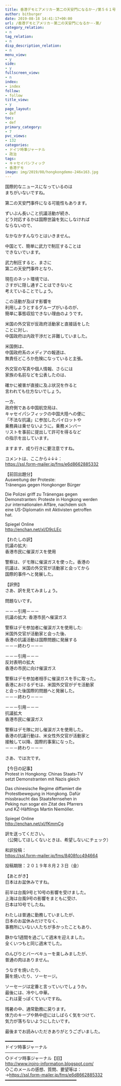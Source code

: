 ```yaml
---
title: 香港デモとアメリカ－第二の天安門になるか－/第５６１号
author: bitburger
date: 2019-08-18 14:41:17+00:00
url: /香港デモとアメリカ－第二の天安門になるか－-第/
category_relation:
- n
tag_relation:
- n
disp_description_relation:
- n
menu_view:
- y
side:
- y
fullscreen_view:
- n
index:
- index
follow:
- follow
title_view:
- y
page_layout:
- def
toc:
- def
primary_category:
- 7
pvc_views:
- 132
categories:
- ドイツ時事ジャーナル
- 政治
tags:
- キャセイパシフィック
- 香港デモ
image: img/2019/08/hongkongdemo-246x163.jpg
---
```

国際的なニュースになっているのは  
まちがいないですね。

第二の天安門事件になる可能性もあります。

ずいぶん長いこと抗議活動が続き、  
どう対応するかは国際世論を気にしなければ  
ならないので、

なかなかすんなりとはいきません。

中国とて、簡単に武力で制圧することは  
できないでいます。

武力制圧すると、まさに  
第二の天安門事件となり、

現在のネット環境では、  
さすがに隠し通すことはできないと  
考えていることでしょう。

この活動が及ぼす影響を  
利用しようとするグループがいるのが、  
簡単に事態収拾できない理由のようです。

  
米国の外交官が反政府活動家と直接話をした  
ことに対し、  
中国政府は内政干渉だと非難していました。

米国側は、  
中国政府系のメディアの報道は、  
無責任どころか危険になっていると主張。

外交官の写真や個人情報、さらには  
家族の名前などを公表したのは、

確かに被害が直接に及ぶ状況を作ると  
言われても仕方ないでしょう。

一方、  
政府側である中国航空局は、  
キャセイパシフィックの中国大陸への便に  
「不法な抗議」に参加したパイロットや  
乗務員は乗せないように。乗務メンバー  
リストを事前に提出して許可を得るなど  
の指示を出しています。

ますます、成り行きに要注意ですね。

  
コメントは、ここから↓↓↓：  
<https://ssl.form-mailer.jp/fms/e6d8662885332>

【前回出題分】  
Ausweitung der Proteste:  
Tränengas gegen Hongkonger Bürger

Die Polizei griff zu Tränengas gegen  
Demonstranten: Proteste in Hongkong werden  
zur internationalen Affäre, nachdem sich  
eine US-Diplomatin mit Aktivisten getroffen  
hat.

Spiegel Online  
<http://enchan.net/xl/D9cLEc>

【わたしの訳】  
抗議の拡大:  
香港市民に催涙ガスを使用

警察は、デモ隊に催涙ガスを使った。香港の  
抗議は、米国の外交官が活動家と会ってから  
国際的事件へと発展した。

  
【訳例】  
さあ、訳を見てみましょう。

問題ないです。

－－－引用－－－  
抗議の拡大: 香港市民へ催涙ガス

警察はデモ参加者に催涙ガスを使用した:  
米国外交官が活動家と会った後、  
香港の抗議活動は国際問題に発展する  
－－－終わり－－－

－－－引用－－－  
反対表明の拡大  
香港の市民に向け催涙ガス

警察はデモ参加者相手に催涙ガスを手に取った。  
香港におけるデモは、米国外交官がデモ活動家  
と会った後国際的問題へと発展した。  
－－－終わり－－－

－－－引用－－－  
抗議拡大  
香港市民に催涙ガス

警察はデモ隊に対し催涙ガスを使用した。  
香港の抗議行動は、米女性外交官が活動家と  
接触して以降、国際的事案になった。  
－－－終わり－－－

  
さあ、では次です。

【今日の記事】  
Protest in Hongkong: Chinas Staats-TV  
setzt Demonstranten mit Nazis gleich

Das chinesische Regime diffamiert die  
Protestbewegung in Hongkong. Dafür  
missbraucht das Staatsfernsehen in  
Peking nun sogar ein Zitat des Pfarrers  
und KZ-Häftlings Martin Niemöller.

Spiegel Online  
<http://enchan.net/xl/fKmmCg>

訳を送ってください。  
（公開してほしくないときは、希望しないにチェック）

和訳投稿：  
 <https://ssl.form-mailer.jp/fms/8408fcc494664>

投稿期限：２０１９年８月２３日（金）

【あとがき】  
日本はお盆休みですね。

前半は台風9号と10号の影響を受けました。  
上海は台風9号の影響をまともに受け、  
日本は10号でしたね。

わたしは普通に勤務していましたが、  
日本のお盆休みだけでなく、  
事務所にいない人たちが多かったこともあり、

静かな1週間を過ごして週末を迎えました。  
全くいつもと同じ週末でした。

のんびりとバーベキューを楽しみましたが、  
普通の肉はありません。

うなぎを焼いたり、  
腸を焼いたり、ソーセージ。

ソーセージは定番と言っていいでしょうか。  
最後には、冷やし中華。  
これは夏っぽくていいですね。

残暑の中、通常勤務に戻ります。  
体力のキープや熱中症にはしばらく気をつけて、  
気力が落ちないようにしたいです。

  
最後までお読みいただきありがとうございました。

━━━━━━━━━━━  
ドイツ時事ジャーナル  
───────────  
◇ドイツ時事ジャーナル【旧】  
<http://www.iroiro-information.blogspot.com/>  
◇このメールの感想、質問、要望等は：  
-><https://ssl.form-mailer.jp/fms/e6d8662885332>  
━━━━━━━━━━━━━━━━━━━━━━━━━━━━